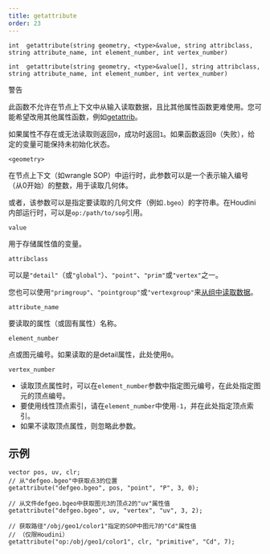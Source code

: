 ```yaml
---
title: getattribute
order: 23
---
```

`int  getattribute(string geometry, <type>&value, string attribclass, string attribute_name, int element_number, int vertex_number)`

`int  getattribute(string geometry, <type>&value[], string attribclass, string attribute_name, int element_number, int vertex_number)`

警告

此函数不允许在节点上下文中从输入读取数据，且比其他属性函数更难使用。您可能希望改用其他属性函数，例如[getattrib](/zh-cn/houdini-vex/attributes-and-intrinsics/getattrib "从几何体中读取属性值，并进行有效性检查")。

如果属性不存在或无法读取则返回`0`，成功时返回`1`。如果函数返回`0`（失败），给定的变量可能保持未初始化状态。

`<geometry>`

在节点上下文（如wrangle SOP）中运行时，此参数可以是一个表示输入编号（从0开始）的整数，用于读取几何体。

或者，该参数可以是指定要读取的几何文件（例如`.bgeo`）的字符串。在Houdini内部运行时，可以是`op:/path/to/sop`引用。

`value`

用于存储属性值的变量。

`attribclass`

可以是`"detail"`（或`"global"`）、`"point"`、`"prim"`或`"vertex"`之一。

您也可以使用`"primgroup"`、`"pointgroup"`或`"vertexgroup"`来[从组中读取数据](../groups.html "您可以在VEX中将图元/点/顶点组的内容当作属性来读取")。

`attribute_name`

要读取的属性（或固有属性）名称。

`element_number`

点或图元编号。如果读取的是detail属性，此处使用`0`。

`vertex_number`

- 读取顶点属性时，可以在`element_number`参数中指定图元编号，在此处指定图元的顶点编号。
- 要使用线性顶点索引，请在`element_number`中使用`-1`，并在此处指定顶点索引。
- 如果不读取顶点属性，则忽略此参数。

## 示例

```vex
vector pos, uv, clr;
// 从"defgeo.bgeo"中获取点3的位置
getattribute("defgeo.bgeo", pos, "point", "P", 3, 0);

// 从文件defgeo.bgeo中获取图元3的顶点2的"uv"属性值
getattribute("defgeo.bgeo", uv, "vertex", "uv", 3, 2);

// 获取路径"/obj/geo1/color1"指定的SOP中图元7的"Cd"属性值
// （仅限Houdini）
getattribute("op:/obj/geo1/color1", clr, "primitive", "Cd", 7);

```
